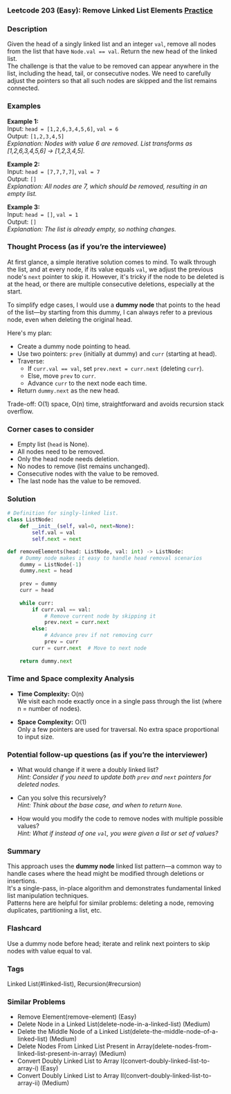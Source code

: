 ### Leetcode 203 (Easy): Remove Linked List Elements [Practice](https://leetcode.com/problems/remove-linked-list-elements)

### Description  
Given the head of a singly linked list and an integer `val`, remove all nodes from the list that have `Node.val == val`. Return the new head of the linked list.  
The challenge is that the value to be removed can appear anywhere in the list, including the head, tail, or consecutive nodes. We need to carefully adjust the pointers so that all such nodes are skipped and the list remains connected.

### Examples  

**Example 1:**  
Input: `head = [1,2,6,3,4,5,6]`, `val = 6`  
Output: `[1,2,3,4,5]`  
*Explanation: Nodes with value 6 are removed. List transforms as [1,2,6,3,4,5,6] → [1,2,3,4,5].*

**Example 2:**  
Input: `head = [7,7,7,7]`, `val = 7`  
Output: `[]`  
*Explanation: All nodes are 7, which should be removed, resulting in an empty list.*

**Example 3:**  
Input: `head = []`, `val = 1`  
Output: `[]`  
*Explanation: The list is already empty, so nothing changes.*

### Thought Process (as if you’re the interviewee)  
At first glance, a simple iterative solution comes to mind. To walk through the list, and at every node, if its value equals `val`, we adjust the previous node's `next` pointer to skip it.
However, it's tricky if the node to be deleted is at the head, or there are multiple consecutive deletions, especially at the start.

To simplify edge cases, I would use a **dummy node** that points to the head of the list—by starting from this dummy, I can always refer to a previous node, even when deleting the original head.

Here's my plan:
- Create a dummy node pointing to head.
- Use two pointers: `prev` (initially at dummy) and `curr` (starting at head).
- Traverse:
    - If `curr.val == val`, set `prev.next = curr.next` (deleting `curr`).
    - Else, move `prev` to `curr`.
    - Advance `curr` to the next node each time.
- Return `dummy.next` as the new head.

Trade-off: O(1) space, O(n) time, straightforward and avoids recursion stack overflow.

### Corner cases to consider  
- Empty list (`head` is None).
- All nodes need to be removed.
- Only the head node needs deletion.
- No nodes to remove (list remains unchanged).
- Consecutive nodes with the value to be removed.
- The last node has the value to be removed.

### Solution

```python
# Definition for singly-linked list.
class ListNode:
    def __init__(self, val=0, next=None):
        self.val = val
        self.next = next

def removeElements(head: ListNode, val: int) -> ListNode:
    # Dummy node makes it easy to handle head removal scenarios
    dummy = ListNode(-1)
    dummy.next = head
    
    prev = dummy
    curr = head
    
    while curr:
        if curr.val == val:
            # Remove current node by skipping it
            prev.next = curr.next
        else:
            # Advance prev if not removing curr
            prev = curr
        curr = curr.next  # Move to next node
        
    return dummy.next
```

### Time and Space complexity Analysis  

- **Time Complexity:** O(n)  
  We visit each node exactly once in a single pass through the list (where n = number of nodes).

- **Space Complexity:** O(1)  
  Only a few pointers are used for traversal. No extra space proportional to input size.

### Potential follow-up questions (as if you’re the interviewer)  

- What would change if it were a doubly linked list?  
  *Hint: Consider if you need to update both `prev` and `next` pointers for deleted nodes.*

- Can you solve this recursively?  
  *Hint: Think about the base case, and when to return `None`.*

- How would you modify the code to remove nodes with multiple possible values?  
  *Hint: What if instead of one `val`, you were given a list or set of values?*

### Summary
This approach uses the **dummy node** linked list pattern—a common way to handle cases where the head might be modified through deletions or insertions.  
It's a single-pass, in-place algorithm and demonstrates fundamental linked list manipulation techniques.  
Patterns here are helpful for similar problems: deleting a node, removing duplicates, partitioning a list, etc.


### Flashcard
Use a dummy node before head; iterate and relink next pointers to skip nodes with value equal to val.

### Tags
Linked List(#linked-list), Recursion(#recursion)

### Similar Problems
- Remove Element(remove-element) (Easy)
- Delete Node in a Linked List(delete-node-in-a-linked-list) (Medium)
- Delete the Middle Node of a Linked List(delete-the-middle-node-of-a-linked-list) (Medium)
- Delete Nodes From Linked List Present in Array(delete-nodes-from-linked-list-present-in-array) (Medium)
- Convert Doubly Linked List to Array I(convert-doubly-linked-list-to-array-i) (Easy)
- Convert Doubly Linked List to Array II(convert-doubly-linked-list-to-array-ii) (Medium)